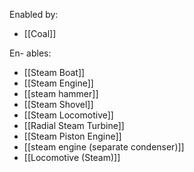 Enabled by:
- [[Coal]]

En- ables:
- [[Steam Boat]]
- [[Steam Engine]]
- [[steam hammer]]
- [[Steam Shovel]]
- [[Steam Locomotive]]
- [[Radial Steam Turbine]]
- [[Steam Piston Engine]]
- [[steam engine (separate condenser)]]
- [[Locomotive (Steam)]]